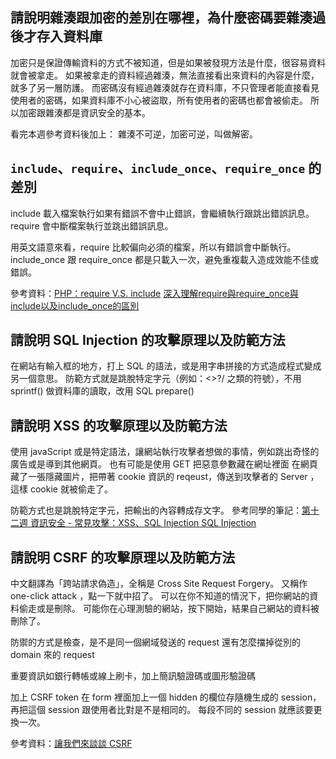 ## 請說明雜湊跟加密的差別在哪裡，為什麼密碼要雜湊過後才存入資料庫
加密只是保證傳輸資料的方式不被知道，但是如果被發現方法是什麼，很容易資料就會被拿走。
如果被拿走的資料經過雜湊，無法直接看出來資料的內容是什麼，就多了另一層防護。
而密碼沒有經過雜湊就存在資料庫，不只管理者能直接看見使用者的密碼，如果資料庫不小心被盜取，所有使用者的密碼也都會被偷走。
所以加密跟雜湊都是資訊安全的基本。

看完本週參考資料後加上：
雜湊不可逆，加密可逆，叫做解密。

## `include`、`require`、`include_once`、`require_once` 的差別
include 載入檔案執行如果有錯誤不會中止錯誤，會繼續執行跟跳出錯誤訊息。
require 會中斷檔案執行並跳出錯誤訊息。

用英文語意來看，require 比較偏向必須的檔案，所以有錯誤會中斷執行。
include_once 跟 require_once 都是只載入一次，避免重複載入造成效能不佳或錯誤。

參考資料：[PHP：require V.S. include](http://code-beginner.logdown.com/posts/389687-phprequire-vs-include)
[深入理解require與require_once與include以及include_once的區別](https://codertw.com/%E7%A8%8B%E5%BC%8F%E8%AA%9E%E8%A8%80/239900/)
## 請說明 SQL Injection 的攻擊原理以及防範方法
在網站有輸入框的地方，打上 SQL 的語法，或是用字串拼接的方式造成程式變成另一個意思。
防範方式就是跳脫特定字元（例如：<>?/ 之類的符號），不用 sprintf() 做資料庫的讀取，改用 SQL prepare()

##  請說明 XSS 的攻擊原理以及防範方法
使用 javaScript 或是特定語法，讓網站執行攻擊者想做的事情，例如跳出奇怪的廣告或是導到其他網頁。
也有可能是使用 GET 把惡意參數藏在網址裡面
在網頁藏了一張隱藏圖片，把帶著 cookie 資訊的 reqeust，傳送到攻擊者的 Server ，這樣 cookie 就被偷走了。

防範方式也是跳脫特定字元，把輸出的內容轉成存文字。
參考同學的筆記：[第十二週 資訊安全 - 常見攻擊：XSS、SQL Injection
SQL Injection](https://yakimhsu.com/project/project_w12_Info_Security-XSS_SQL.html)

## 請說明 CSRF 的攻擊原理以及防範方法
中文翻譯為「跨站請求偽造」，全稱是 Cross Site Request Forgery。
又稱作 one-click attack ，點一下就中招了。
可以在你不知道的情況下，把你網站的資料偷走或是刪除。
可能你在心理測驗的網站，按下開始，結果自己網站的資料被刪除了。

防禦的方式是檢查，是不是同一個網域發送的 request
還有怎麼擋掉從別的 domain 來的 request

重要資訊如銀行轉帳或線上刷卡，加上簡訊驗證碼或圖形驗證碼

加上 CSRF token
在 form 裡面加上一個 hidden 的欄位存隨機生成的 session，再把這個 session 跟使用者比對是不是相同的。
每段不同的 session 就應該要更換一次。

參考資料：[讓我們來談談 CSRF](https://blog.techbridge.cc/2017/02/25/csrf-introduction/)
